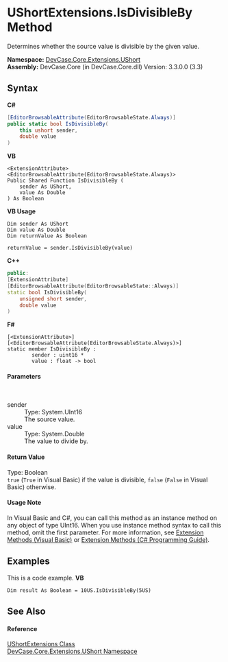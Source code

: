 # UShortExtensions.IsDivisibleBy Method 
 

Determines whether the source value is divisible by the given value.

**Namespace:**&nbsp;<a href="N_DevCase_Core_Extensions_UShort">DevCase.Core.Extensions.UShort</a><br />**Assembly:**&nbsp;DevCase.Core (in DevCase.Core.dll) Version: 3.3.0.0 (3.3)

## Syntax

**C#**<br />
``` C#
[EditorBrowsableAttribute(EditorBrowsableState.Always)]
public static bool IsDivisibleBy(
	this ushort sender,
	double value
)
```

**VB**<br />
``` VB
<ExtensionAttribute>
<EditorBrowsableAttribute(EditorBrowsableState.Always)>
Public Shared Function IsDivisibleBy ( 
	sender As UShort,
	value As Double
) As Boolean
```

**VB Usage**<br />
``` VB Usage
Dim sender As UShort
Dim value As Double
Dim returnValue As Boolean

returnValue = sender.IsDivisibleBy(value)
```

**C++**<br />
``` C++
public:
[ExtensionAttribute]
[EditorBrowsableAttribute(EditorBrowsableState::Always)]
static bool IsDivisibleBy(
	unsigned short sender, 
	double value
)
```

**F#**<br />
``` F#
[<ExtensionAttribute>]
[<EditorBrowsableAttribute(EditorBrowsableState.Always)>]
static member IsDivisibleBy : 
        sender : uint16 * 
        value : float -> bool 

```


#### Parameters
&nbsp;<dl><dt>sender</dt><dd>Type: System.UInt16<br />The source value.</dd><dt>value</dt><dd>Type: System.Double<br />The value to divide by.</dd></dl>

#### Return Value
Type: Boolean<br />`true` (`True` in Visual Basic) if the value is divisible, `false` (`False` in Visual Basic) otherwise.

#### Usage Note
In Visual Basic and C#, you can call this method as an instance method on any object of type UInt16. When you use instance method syntax to call this method, omit the first parameter. For more information, see <a href="https://docs.microsoft.com/dotnet/visual-basic/programming-guide/language-features/procedures/extension-methods">Extension Methods (Visual Basic)</a> or <a href="https://docs.microsoft.com/dotnet/csharp/programming-guide/classes-and-structs/extension-methods">Extension Methods (C# Programming Guide)</a>.

## Examples
This is a code example. 
**VB**<br />
``` VB
Dim result As Boolean = 10US.IsDivisibleBy(5US)
```


## See Also


#### Reference
<a href="T_DevCase_Core_Extensions_UShort_UShortExtensions">UShortExtensions Class</a><br /><a href="N_DevCase_Core_Extensions_UShort">DevCase.Core.Extensions.UShort Namespace</a><br />